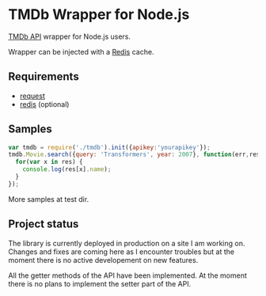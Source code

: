 # TMDb Wrapper for Node.js

[TMDb API](http://www.themoviedb.com) wrapper for Node.js users.

Wrapper can be injected with a [Redis](http://redis.io) cache.

## Requirements

* [request](https://github.com/mikeal/request)
* [redis](https://github.com/mranney/node_redis) (optional)

## Samples

```js
var tmdb = require('./tmdb').init({apikey:'yourapikey'});
tmdb.Movie.search({query: 'Transformers', year: 2007}, function(err,res) {
  for(var x in res) {
    console.log(res[x].name);
  }
});
```

More samples at test dir.

## Project status

The library is currently deployed in production on a site I am working on. Changes and fixes are coming here as I encounter troubles but at the moment there is no active developement on new features.

All the getter methods of the API have been implemented. At the moment there is no plans to implement the setter part of the API.
